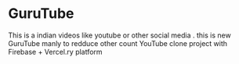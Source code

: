 # GuruTube
This is a indian videos like youtube or other social media . this is new GuruTube manly to redduce other count        YouTube clone project with Firebase + Vercel.ry platform
